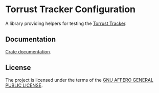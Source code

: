 # Torrust Tracker Configuration

A library providing helpers for testing the [Torrust Tracker](https://github.com/torrust/torrust-tracker).

## Documentation

[Crate documentation](https://docs.rs/torrust-tracker-test-helpers).

## License

The project is licensed under the terms of the [GNU AFFERO GENERAL PUBLIC LICENSE](./LICENSE).
